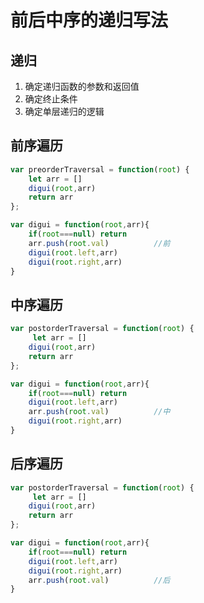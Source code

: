 # **前后中序的递归写法**

## 递归

1. 确定递归函数的参数和返回值
2. 确定终止条件
3. 确定单层递归的逻辑



## 前序遍历

```js
var preorderTraversal = function(root) {
    let arr = []
    digui(root,arr)
    return arr
};

var digui = function(root,arr){
    if(root===null) return
    arr.push(root.val)			//前
    digui(root.left,arr)
    digui(root.right,arr)
}
```



## 中序遍历

```js
var postorderTraversal = function(root) {
     let arr = []
    digui(root,arr)
    return arr
};

var digui = function(root,arr){
    if(root===null) return
    digui(root.left,arr)	
    arr.push(root.val)			//中
    digui(root.right,arr)
}
```

## 后序遍历

```js
var postorderTraversal = function(root) {
     let arr = []
    digui(root,arr)
    return arr
};

var digui = function(root,arr){
    if(root===null) return
    digui(root.left,arr)
    digui(root.right,arr)
    arr.push(root.val)			//后
}	
```

